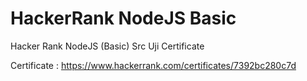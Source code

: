 # HackerRank NodeJS Basic
Hacker Rank NodeJS (Basic) Src Uji Certificate

Certificate :
https://www.hackerrank.com/certificates/7392bc280c7d
